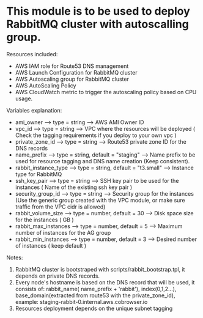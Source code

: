 # This module is to be used to deploy RabbitMQ cluster with autoscalling group.

Resources included:
* AWS IAM role for Route53 DNS management
* AWS Launch Configuration for RabbitMQ cluster
* AWS Autoscaling group for RabbitMQ cluster
* AWS AutoScaling Policy
* AWS CloudWatch metric to trigger the autoscaling policy based on CPU usage.


Variables explanation:
* ami_owner             -->  type = string                        -->  AWS AMI Owner ID
* vpc_id                -->  type = string                        -->  VPC where the resources will be deployed ( Check the tagging requirements if you deploy to your own vpc )
* private_zone_id       -->  type = string                        --> Route53 private zone ID for the DNS records
* name_prefix           -->  type = string, default = "staging"   --> Name prefix to be used for resource tagging and DNS name creation (Keep consistent).
* rabbit_instance_type  -->  type = string, default = "t3.small"  --> Instance type for RabbitMQ
* ssh_key_pair          -->  type = string                        --> SSH key pair to be used for the instances ( Name of the existing ssh key pair )
* security_group_id     -->  type = string                        -->  Security group for the instances (Use the generic group created with the VPC module, or make sure traffic from the VPC cidr is allowed)
* rabbit_volume_size    -->  type = number, default = 30          -->  Disk space size for the instances ( GB )
* rabbit_max_instances  -->  type = number, default = 5           -->  Maximum number of instances for the AG group
* rabbit_min_instances  -->  type = number, default = 3           -->  Desired number of instances ( keep default )



Notes:
1. RabbitMQ cluster is bootstraped with scripts/rabbit_bootstrap.tpl, it depends on private DNS records.
2. Every node's hostname is based on the DNS record that will be used, it consists of: rabbit_name( name_prefix + 'rabbit'), index(0,1,2...), base_domain(extracted from route53 with the private_zone_id), example: staging-rabbit-0.internal.aws.cobrowser.io
3. Resources deployment depends on the unique subnet tagging


